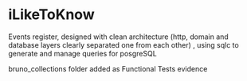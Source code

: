 # iLikeToKnow
Events register, designed with clean architecture (http, domain and database layers clearly separated one from each other) , using sqlc to generate and manage queries for posgreSQL

bruno_collections folder added as Functional Tests evidence
